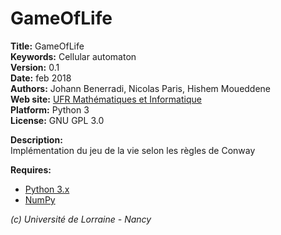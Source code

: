 # GameOfLife #

**Title:** GameOfLife  
**Keywords:** Cellular automaton  
**Version:** 0.1  
**Date:** feb 2018  
**Authors:** Johann Benerradi, Nicolas Paris, Hishem Moueddene  
**Web site:** [UFR Mathématiques et Informatique](http://mathinfo.univ-lorraine.fr)  
**Platform:** Python 3  
**License:** GNU GPL 3.0  


**Description:**  
Implémentation du jeu de la vie selon les règles de Conway  


**Requires:**  
  - [Python 3.x](https://www.python.org/download/releases/3.0/)
  - [NumPy](http://www.numpy.org/)  


*(c) Université de Lorraine - Nancy*
